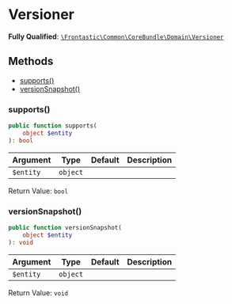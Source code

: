 #  Versioner

**Fully Qualified**: [`\Frontastic\Common\CoreBundle\Domain\Versioner`](../../../../src/php/CoreBundle/Domain/Versioner.php)

## Methods

* [supports()](#supports)
* [versionSnapshot()](#versionsnapshot)

### supports()

```php
public function supports(
    object $entity
): bool
```

Argument|Type|Default|Description
--------|----|-------|-----------
`$entity`|`object`||

Return Value: `bool`

### versionSnapshot()

```php
public function versionSnapshot(
    object $entity
): void
```

Argument|Type|Default|Description
--------|----|-------|-----------
`$entity`|`object`||

Return Value: `void`


